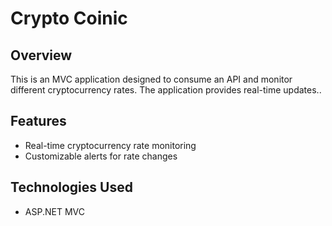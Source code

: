 # Crypto Coinic

## Overview
This is an MVC application designed to consume an API and monitor different cryptocurrency rates. The application provides real-time updates..

## Features
- Real-time cryptocurrency rate monitoring
- Customizable alerts for rate changes

## Technologies Used
- ASP.NET MVC
